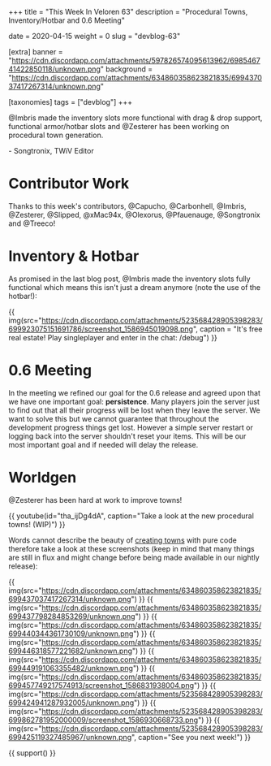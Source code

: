 +++
title = "This Week In Veloren 63"
description = "Procedural Towns, Inventory/Hotbar and 0.6 Meeting"

date = 2020-04-15
weight = 0
slug = "devblog-63"

[extra]
banner = "https://cdn.discordapp.com/attachments/597826574095613962/698546741422850118/unknown.png"
background = "https://cdn.discordapp.com/attachments/634860358623821835/699437037417267314/unknown.png"

[taxonomies]
tags = ["devblog"]
+++

@Imbris made the inventory slots more functional with drag & drop support, functional armor/hotbar slots and @Zesterer has been working on procedural town generation.

\- Songtronix, TWiV Editor

# Contributor Work

Thanks to this week's contributors, @Capucho, @Carbonhell, @Imbris, @Zesterer, @Slipped, @xMac94x, @Olexorus, @Pfauenauge, @Songtronix and @Treeco!

# Inventory & Hotbar

As promised in the last blog post, @Imbris made the inventory slots fully functional which means this isn't just a dream anymore (note the use of the hotbar!):

{{ img(src="https://cdn.discordapp.com/attachments/523568428905398283/699923075151691786/screenshot_1586945019098.png", caption = "It's free real estate! Play singleplayer and enter in the chat: /debug") }}

# 0.6 Meeting

In the meeting we refined our goal for the 0.6 release and agreed upon that we have one important goal: **persistence**. Many players join the server just to find out that all their progress will be lost when they leave the server. We want to solve this but we cannot guarantee that throughout the development progress things get lost. However a simple server restart or logging back into the server shouldn't reset your items. This will be our most important goal and if needed will delay the release.

# Worldgen

@Zesterer has been hard at work to improve towns!

{{ youtube(id="tha_ijDg4dA", caption="Take a look at the new procedural towns! (WIP)") }}

Words cannot describe the beauty of [creating towns](https://www.reddit.com/r/Veloren/comments/g13m1b/more_impressions_of_the_new_towngen/fndg2ae?utm_source=share&utm_medium=web2x) with pure code therefore take a look at these screenshots (keep in mind that many things are still in flux and might change before being made available in our nightly release):

{{ img(src="https://cdn.discordapp.com/attachments/634860358623821835/699437037417267314/unknown.png") }}
{{ img(src="https://cdn.discordapp.com/attachments/634860358623821835/699437798284853269/unknown.png") }}
{{ img(src="https://cdn.discordapp.com/attachments/634860358623821835/699440344361730109/unknown.png") }}
{{ img(src="https://cdn.discordapp.com/attachments/634860358623821835/699446318577221682/unknown.png") }}
{{ img(src="https://cdn.discordapp.com/attachments/634860358623821835/699449191063355482/unknown.png") }}
{{ img(src="https://cdn.discordapp.com/attachments/634860358623821835/699457749217574913/screenshot_1586831938004.png") }}
{{ img(src="https://cdn.discordapp.com/attachments/523568428905398283/699424941287932005/unknown.png") }}
{{ img(src="https://cdn.discordapp.com/attachments/523568428905398283/699862781952000009/screenshot_1586930668733.png") }}
{{ img(src="https://cdn.discordapp.com/attachments/523568428905398283/699425119327485967/unknown.png", caption="See you next week!") }}

{{ support() }}
